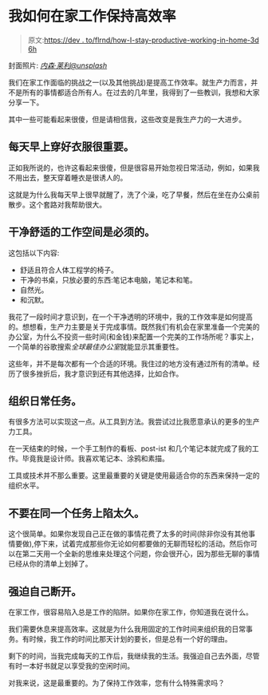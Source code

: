 # 我如何在家工作保持高效率

> 原文:[https://dev . to/flrnd/how-I-stay-productive-working-in-home-3d 6h](https://dev.to/flrnd/how-i-stay-productive-working-at-home-3d6h)

封面照片: [*内森·莱利@unsplash*](https://unsplash.com/@nrly)

我们在家工作面临的挑战之一(以及其他挑战)是提高工作效率。就生产力而言，并不是所有的事情都适合所有人。在过去的几年里，我得到了一些教训，我想和大家分享一下。

其中一些可能看起来很傻，但是请相信我，这些改变是我生产力的一大进步。

## 每天早上穿好衣服很重要。

正如我所说的，也许这看起来很傻，但是很容易开始忽视日常活动，例如，如果我不用出去，整天穿着睡衣是很诱人的。

这就是为什么我每天早上很早就醒了，洗了个澡，吃了早餐，然后在坐在办公桌前散步。这个套路对我帮助很大。

## [](#a-clean-and-comfortable-working-space-is-a-must)干净舒适的工作空间是必须的。

这包括以下内容:

*   舒适且符合人体工程学的椅子。
*   干净的书桌，只放必要的东西:笔记本电脑，笔记本和笔。
*   自然光。
*   和沉默。

我花了一段时间才意识到，在一个干净透明的环境中，我的工作效率是如何提高的。想想看，生产力主要是关于完成事情。既然我们有机会在家里准备一个完美的办公室，为什么不投资一些时间(和金钱)来配置一个完美的工作场所呢？事实上，一个简单的谷歌搜索*全球最佳办公室*就能显示其重要性。

这些年，并不是每次都有一个合适的环境。我住过的地方没有通过所有的清单。经历了很多挫折后，我才意识到还有其他选择，比如合作。

## [](#organizing-daily-tasks)组织日常任务。

有很多方法可以实现这一点。从工具到方法。我尝试过比我愿意承认的更多的生产力工具。

在一天结束的时候，一个手工制作的看板、post-ist 和几个笔记本就完成了我的工作。毕竟我是设计师。我喜欢笔记本、涂鸦和素描。

工具或技术并不那么重要。这里最重要的关键是使用最适合你的东西来保持一定的组织水平。

## [](#dont-get-stuck-with-the-same-task-for-too-long)不要在同一个任务上陷太久。

这个很简单。如果你发现自己正在做的事情花费了太多的时间(除非你没有其他事情要做),停下来，试着完成那些你无论如何都要做的无聊而轻松的活动。然后你可以在第二天用一个全新的思维来处理这个问题，你会很开心，因为那些无聊的事情已经从你的清单上划掉了。

## [](#force-yourself-to-disconnect)强迫自己断开。

在家工作，很容易陷入总是工作的陷阱。如果你在家工作，你知道我在说什么。

我们需要休息来提高效率。这就是为什么我用固定的工作时间来组织我的日常事务。有时候，我工作的时间比那天计划的要长，但是总有一个好的理由。

剩下的时间，当我完成每天的工作后，我继续我的生活。我强迫自己去外面，尽管有时一本好书就足以享受我的空闲时间。

对我来说，这是最重要的。为了保持工作效率，您有什么特殊需求吗？